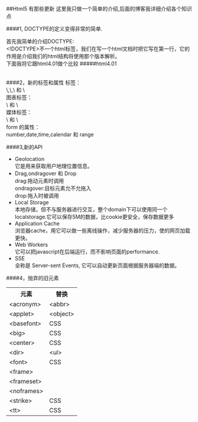 ##Html5 有那些更新
这里我只做一个简单的介绍,后面的博客我详细介绍各个知识点

####1, DOCTYPE的定义变得非常的简单.
<!DOCTYPE html>
首先我简单的介绍DOCTYPE:
<br><!DOCTYPE>不一个html标签，我们在写一个html文档时把它写在第一行，它的作用是介绍我们的html结构将使用那个版本解析。
<br>下面我将它跟html4.01做个比较
#####html4.01
<!DOCTYPE HTML PUBLIC "-//W3C//DTD HTML 4.01 Transitional//EN" "http://www.w3.org/TR/html4/loose.dtd">

<br>
####2，新的标签和属性
标签：<br>
\<header\>,\<footer\>,\<article\> 和 \<section\><br/>
图表标签：<br/>
\<svg\> 和 \<canvas\>
<br/>媒体标签：<br/>
\<audio\> 和 \<video\>
<br/>form 的属性：<br/>
number,date,time,calendar 和 range
<br/>

####3,新的API
<ul>
<li>Geolocation <br/>它是用来获取用户地理位置信息。</li>
<li>Drag,ondragover 和 Drop 
<br/>drag:拖动元素时调用<br/>
ondragover:目标元素允不允拖入<br/>
drop:拖入时被调用
</li>
<li>Local Storage<br/>
本地存储，但不与服务器进行交互，整个domain下可以使用同一个localstorage.它可以保存5M的数据，比cookie更安全，保存数据更多
</li>
<li>Application Cache<br/>
浏览器cache，用它可以做一些离线操作，减少服务器的压力，使的网页加载更快。
</li>
<li>Web Workers<br/>
它可以把javascript在后端运行，而不影响页面的performance.
</li>
<li>SSE<br/>
全称是 Server-sent Events, 它可以自动更新页面根据服务器端的数据。
</li>
</ul>
####4，抛弃的旧元素
<table class="reference">
 <tbody><tr>
  <th>元素</th>
  <th>替换</th>
 </tr>
 <tr>
  <td>&lt;acronym&gt;</td>
  <td>&lt;abbr&gt;</td>
 </tr>
 <tr>
  <td>&lt;applet&gt;</td>
  <td>&lt;object&gt;</td>
 </tr>
 <tr>
  <td>&lt;basefont&gt;</td>
  <td>CSS</td>
 </tr>
 <tr>
  <td>&lt;big&gt;</td>
  <td>CSS</td>
 </tr>
 <tr>
  <td>&lt;center&gt;</td>
  <td>CSS</td>
 </tr>
 <tr>
  <td>&lt;dir&gt;</td>
  <td>&lt;ul&gt;</td>
 </tr>
 <tr>
  <td>&lt;font&gt;</td>
  <td>CSS</td>
 </tr>
 <tr>
  <td>&lt;frame&gt;</td>
  <td>&nbsp;</td>
 </tr>
 <tr>
  <td>&lt;frameset&gt;</td>
  <td>&nbsp;</td>
 </tr>
 <tr>
  <td>&lt;noframes&gt;</td>
  <td>&nbsp;</td>
 </tr>
 <tr>
  <td>&lt;strike&gt;</td>
  <td>CSS</td>
 </tr>
 <tr>
  <td>&lt;tt&gt;</td>
  <td>CSS</td>
 </tr>
</tbody></table>
